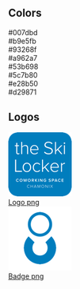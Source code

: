 

## Colors

<div class="clearfix brand">
  <div class="brand-color">
    <div class="brand-color__item box-1">#007dbd</div>
    <div class="brand-color__item box-2">#b9e5fb</div>
  </div>
  <div class="brand-color">
    <div class="brand-color__item box-3">#93268f</div>
    <div class="brand-color__item box-4">#a962a7</div>
  </div>
  <div class="brand-color">
    <div class="brand-color__item box-5">#53b698</div>
    <div class="brand-color__item box-6">#5c7b80</div>
  </div>
  <div class="brand-color">
    <div class="brand-color__item box-7">#e28b50</div>
    <div class="brand-color__item box-8">#d29871</div>
  </div>
</div>

## Logos

<div class="row text-center">
  <div class="col">
    <img src="/images/logo-128.png" alt="Logo">
    <br>
    <a href="/images/logo.png">Logo png</a>
  </div>
  <div class="col">
    <img src="/images/co-128.png" alt="Badge">
    <br>
    <a href="/images/logo.png">Badge png</a>
  </div>
</div>
